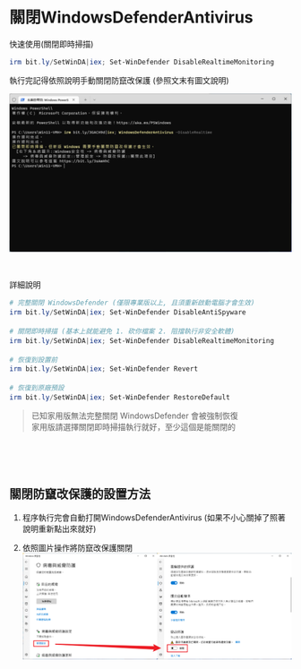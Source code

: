 關閉WindowsDefenderAntivirus
===

快速使用(關閉即時掃描)
```ps1
irm bit.ly/SetWinDA|iex; Set-WinDefender DisableRealtimeMonitoring
```

執行完記得依照說明手動關閉防竄改保護 (參照文末有圖文說明)

![](img/Cover.png)

<br>

詳細說明
```ps1
# 完整關閉 WindowsDefender (僅限專業版以上, 且須重新啟動電腦才會生效)
irm bit.ly/SetWinDA|iex; Set-WinDefender DisableAntiSpyware

# 關閉即時掃描 (基本上就能避免 1. 砍你檔案 2. 阻擋執行非安全軟體)
irm bit.ly/SetWinDA|iex; Set-WinDefender DisableRealtimeMonitoring

# 恢復到設置前
irm bit.ly/SetWinDA|iex; Set-WinDefender Revert

# 恢復到原廠預設
irm bit.ly/SetWinDA|iex; Set-WinDefender RestoreDefault
```

> 已知家用版無法完整關閉 WindowsDefender 會被強制恢復  
> 家用版請選擇關閉即時掃描執行就好，至少這個是能關閉的  



<br><br><br>

## 關閉防竄改保護的設置方法
1. 程序執行完會自動打開WindowsDefenderAntivirus
(如果不小心關掉了照著說明重新點出來就好)

2. 依照圖片操作將防竄改保護關閉
![](img/Step1.png)
